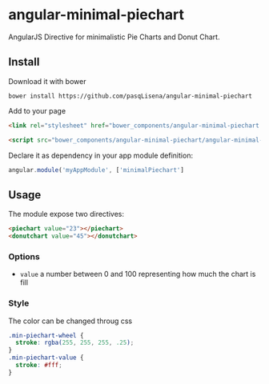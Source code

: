 # angular-minimal-piechart

AngularJS Directive for minimalistic Pie Charts and Donut Chart.

## Install
  
Download it with bower

```shell
bower install https://github.com/pasqLisena/angular-minimal-piechart
```

Add to your page 

```html
<link rel="stylesheet" href="bower_components/angular-minimal-piechart.css">

<script src="bower_components/angular-minimal-piechart/angular-minimal-piechart.js"></script>
```

Declare it as dependency in your app module definition:
  
```js
angular.module('myAppModule', ['minimalPiechart']
```

## Usage

The module expose two directives:

```html
<piechart value="23"></piechart>
<donutchart value="45"></donutchart>
```

### Options

* `value` a number between 0 and 100 representing how much the chart is fill

### Style

The color can be changed throug css

```css
.min-piechart-wheel {
  stroke: rgba(255, 255, 255, .25);
}
.min-piechart-value {
  stroke: #fff;
}
```


